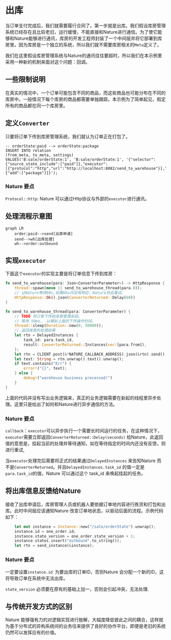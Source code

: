 # 出库

当订单支付完成后，我们就需要履行合同了。第一步就是出库。我们假设库房管理系统已经存在且比较老旧，运行缓慢，不能直接和Nature进行通信。为了使它能够和Nature能够进行通讯，库房的开发工程师封装了一个中间层并将它部署到库房里。因为库房是一个独立的系统，所以我们就不需要库房相关的`Meta`定义了。

我们在这里假设库房管理系统与Nature的通讯往往要超时，所以我们在本示例里采用一种新的机制来面对这个问题：回调。

## 一些限制说明

在真实的情况中，一个订单可能包含不同的商品，而这些商品也可能分布在不同的库房中。一般情况下每个库房的商品都需要单独跟踪。本示例为了简单起见，假定所有的商品都在同一个库房里。

## 定义`Converter`

只要将订单下传到库房管理系统，我们就认为订单正在打包了。

```sqlite
-- orderState:paid --> orderState:package
INSERT INTO relation
(from_meta, to_meta, settings)
VALUES('B:sale/orderState:1', 'B:sale/orderState:1', '{"selector":{"source_state_include":["paid"]},"executor":[{"protocol":"http","url":"http://localhost:8082/send_to_warehouse"}],"target_states":{"add":["package"]}}');
```

### Nature 要点

`Protocol::http`: Nature 可以通过Http协议与外部的`executor`进行通讯。

## 处理流程示意图

```mermaid
graph LR
	order:paid-->send[出库申请]
	send-->wh[出库处理]
	wh-->order:outbound	
```

## 实现`executor`

下面这个`executor`的实现主要是将订单信息下传到库房：

```rust
fn send_to_warehouse(para: Json<ConverterParameter>) -> HttpResponse {
    thread::spawn(move || send_to_warehouse_thread(para.0));
    // 让Nature等待60s,如果60s内没有响应，Nature将会重试。
    HttpResponse::Ok().json(ConverterReturned::Delay(60))
}

fn send_to_warehouse_thread(para: ConverterParameter) {
    // TODO 将订单下传给库房管理系统。
    // 等待 50ms， 以模拟上面的下传操作时间。
    thread::sleep(Duration::new(0, 50000));
    // 返回库房的处理结果
    let rtn = DelayedInstances {
        task_id: para.task_id,
        result: ConverterReturned::Instances(vec![para.from]),
    };
    let rtn = CLIENT.post(&*NATURE_CALLBACK_ADDRESS).json(&rtn).send();
    let text: String = rtn.unwrap().text().unwrap();
    if text.contains("Err") {
        error!("{}", text);
    } else {
        debug!("warehouse business processed!")
    }
}
```

上面的代码并没有写出业务逻辑来，真正的业务逻辑需要在新起的线程里异步处理。这里只是给出了如何和Nature进行异步通信的方法。

### Nature 要点

`callback`：`executor`可以异步执行一个需要长时间运行的任务，在这种情况下，`executor`需要立即返回`ConverterReturned::Delay(seconds)` 给Nature，此返回值的意思是，挂起当前的处理并等待通知，如在等待指定的时间内还没有反馈，则进行重试,

当`executor`处理完后需要将正式的结果通过`DelayedInstances` 来告知Nature 而不是`ConverterReturned`。并且`DelayedInstances.task_id` 的值一定是`para.task_id`的值，Nature 可以通过这个 task_id 来唤起挂起的任务。

## 将出库信息反馈给Nature

接收了出库申请后，库房管理人员或机器人要依据订单地内容进行拣货和打包和出库。此时中间层应该通知Nature 改变订单地状态，以驱动后面的流程。示例代码如下：

```rust
	let mut instance = Instance::new("/sale/orderState").unwrap();
    instance.id = one_order.id;
    instance.state_version = one_order.state_version + 1;
    instance.states.insert("outbound".to_string());
    let rtn = send_instance(&instance);
```

### Nature 要点

一定要设置`instance.id `为要出库的订单ID，否则Nature 会分配一个新的ID，这将导致订单在系统中无法出库。

`state_version` 必须要在原有的基础上加一，否则会引起冲突，无法处理.

## 与传统开发方式的区别

Nature 能够强有力的对逻辑实现进行肢解，大幅度降低彼此之间的耦合，这样就为基于分布式的异构系统间的业务往来提供了良好的协作平台，即便是老旧的系统仍然可以发挥应有的价值。